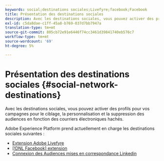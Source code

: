 ```yaml
---
keywords: social;destinations sociales;Livefyre;facebook;Facebook
title: Présentation des destinations sociales
description: Avec les destinations sociales, vous pouvez activer des profils pour vos campagnes pour le ciblage, la personnalisation et la suppression des audiences en fonction des courriers électroniques hachés.
exl-id: c5da8dae-c1ff-45a8-b769-037d7bb7947a
translation-type: tm+mt
source-git-commit: 805cb72e91e6446f74cc3461d39841740eb576c7
workflow-type: tm+mt
source-wordcount: '69'
ht-degree: 5%

---
```


# Présentation des destinations sociales {#social-network-destinations}

Avec les destinations sociales, vous pouvez activer des profils pour vos campagnes pour le ciblage, la personnalisation et la suppression des audiences en fonction des courriers électroniques hachés.

Adobe Experience Platform prend actuellement en charge les destinations sociales suivantes :

- [Extension Adobe Livefyre](./adobe-livefyre.md)
- [[!DNL Facebook]  extension](./facebook.md)
- [Connexion des Audiences mises en correspondance Linkedin](./linkedin.md)
